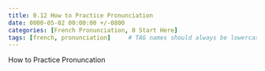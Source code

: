 ```yaml
---
title: 0.12 How to Practice Pronunciation
date: 0000-05-02 00:00:00 +/-0800
categories: [French Pronunciation, 0 Start Here]
tags: [french, pronunciation]     # TAG names should always be lowercase
---
```


How to Practice Pronuncation

